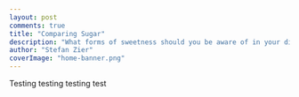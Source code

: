 ```yaml
---
layout: post
comments: true
title: "Comparing Sugar"
description: "What forms of sweetness should you be aware of in your diet?"
author: "Stefan Zier"
coverImage: "home-banner.png"
---
```


Testing testing testing test